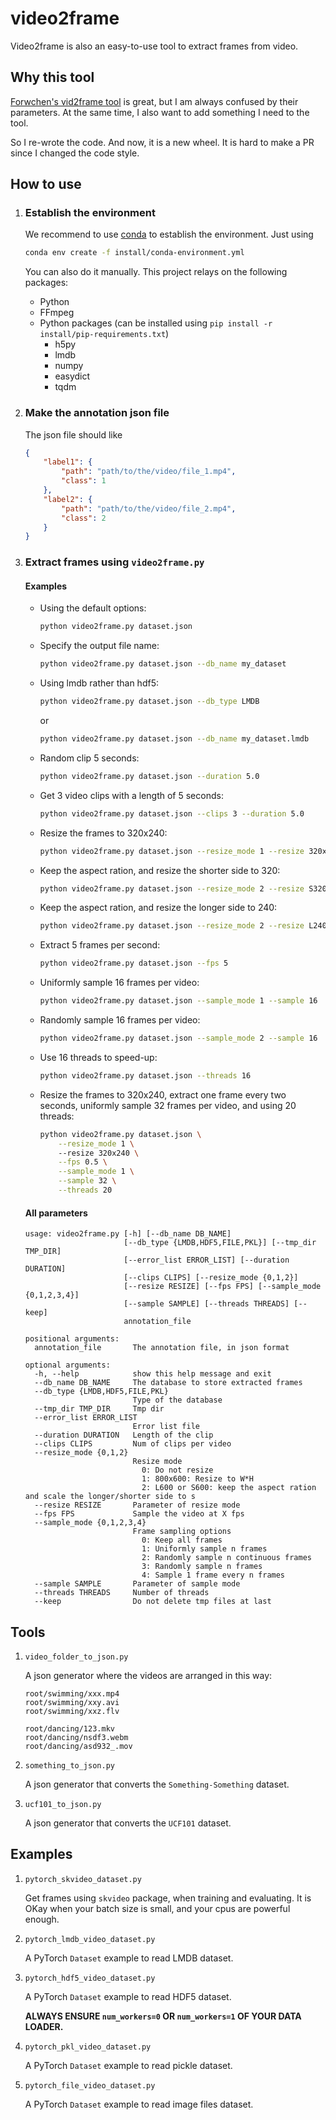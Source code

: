 # video2frame

Video2frame is also an easy-to-use tool to extract frames from video.

## Why this tool

[Forwchen's vid2frame tool](https://github.com/forwchen/vid2frame) is great, but I am always confused by their parameters. At the same time, I also want to add something I need to the tool. 

So I re-wrote the code. And now, it is a new wheel. It is hard to make a PR since I changed the code style. 

## How to use

1. ### Establish the environment
    
    We recommend to use [conda](https://conda.io/) to establish the environment. Just using 
    
    ```sh
    conda env create -f install/conda-environment.yml
    ```
    
    You can also do it manually. This project relays on the following packages:
    
    - Python
    - FFmpeg
    - Python packages (can be installed using `pip install -r install/pip-requirements.txt`)
        + h5py
        + lmdb
        + numpy
        + easydict
        + tqdm
    
1. ### Make the annotation json file
    
    The json file should like
    
    ```json
    {
        "label1": {
            "path": "path/to/the/video/file_1.mp4",
            "class": 1
        },
        "label2": {
            "path": "path/to/the/video/file_2.mp4",
            "class": 2
        }
    }
    ```
    
1. ### Extract frames using `video2frame.py`
    
    #### Examples
    
    + Using the default options:
     
        ```sh
        python video2frame.py dataset.json
        ```
        
    + Specify the output file name:
    
        ```sh
        python video2frame.py dataset.json --db_name my_dataset
        ```
        
    + Using lmdb rather than hdf5:
    
        ```sh
        python video2frame.py dataset.json --db_type LMDB
        ``` 
        or 
        ```sh
        python video2frame.py dataset.json --db_name my_dataset.lmdb
        ```
        
    + Random clip 5 seconds:
    
        ```sh
        python video2frame.py dataset.json --duration 5.0
        ```
        
    + Get 3 video clips with a length of 5 seconds:
    
        ```sh
        python video2frame.py dataset.json --clips 3 --duration 5.0 
        ```
    
    + Resize the frames to 320x240:
        
        ```sh
        python video2frame.py dataset.json --resize_mode 1 --resize 320x240
        ```
    
    + Keep the aspect ration, and resize the shorter side to 320:
    
        ```sh
        python video2frame.py dataset.json --resize_mode 2 --resize S320
        ```
    
    + Keep the aspect ration, and resize the longer side to 240:
    
        ```sh
        python video2frame.py dataset.json --resize_mode 2 --resize L240
        ```
        
    + Extract 5 frames per second:
    
        ```sh
        python video2frame.py dataset.json --fps 5
        ```
    
    + Uniformly sample 16 frames per video:
    
        ```sh
        python video2frame.py dataset.json --sample_mode 1 --sample 16
        ```
    
    + Randomly sample 16 frames per video:
    
        ```sh
        python video2frame.py dataset.json --sample_mode 2 --sample 16
        ```
        
    + Use 16 threads to speed-up:
    
        ```sh
        python video2frame.py dataset.json --threads 16
        ```
    
    + Resize the frames to 320x240, extract one frame every two seconds, uniformly sample 32 frames per video, and using 20 threads:
    
        ```sh
        python video2frame.py dataset.json \
            --resize_mode 1 \ 
            --resize 320x240 \
            --fps 0.5 \
            --sample_mode 1 \
            --sample 32 \
            --threads 20
        ```
        
    #### All parameters
    
    ```text
    usage: video2frame.py [-h] [--db_name DB_NAME]
                          [--db_type {LMDB,HDF5,FILE,PKL}] [--tmp_dir TMP_DIR]
                          [--error_list ERROR_LIST] [--duration DURATION]
                          [--clips CLIPS] [--resize_mode {0,1,2}]
                          [--resize RESIZE] [--fps FPS] [--sample_mode {0,1,2,3,4}]
                          [--sample SAMPLE] [--threads THREADS] [--keep]
                          annotation_file
    
    positional arguments:
      annotation_file       The annotation file, in json format
    
    optional arguments:
      -h, --help            show this help message and exit
      --db_name DB_NAME     The database to store extracted frames
      --db_type {LMDB,HDF5,FILE,PKL}
                            Type of the database
      --tmp_dir TMP_DIR     Tmp dir
      --error_list ERROR_LIST
                            Error list file
      --duration DURATION   Length of the clip
      --clips CLIPS         Num of clips per video
      --resize_mode {0,1,2}
                            Resize mode
                              0: Do not resize
                              1: 800x600: Resize to W*H
                              2: L600 or S600: keep the aspect ration and scale the longer/shorter side to s
      --resize RESIZE       Parameter of resize mode
      --fps FPS             Sample the video at X fps
      --sample_mode {0,1,2,3,4}
                            Frame sampling options
                              0: Keep all frames
                              1: Uniformly sample n frames
                              2: Randomly sample n continuous frames
                              3: Randomly sample n frames
                              4: Sample 1 frame every n frames
      --sample SAMPLE       Parameter of sample mode
      --threads THREADS     Number of threads
      --keep                Do not delete tmp files at last
    ```
    
## Tools

1. `video_folder_to_json.py`

    A json generator where the videos are arranged in this way:

    ```text
    root/swimming/xxx.mp4
    root/swimming/xxy.avi
    root/swimming/xxz.flv
    
    root/dancing/123.mkv
    root/dancing/nsdf3.webm
    root/dancing/asd932_.mov
    ``` 
1. `something_to_json.py`
    
    A json generator that converts the `Something-Something` dataset.

1. `ucf101_to_json.py`

    A json generator that converts the `UCF101` dataset.

## Examples

1. `pytorch_skvideo_dataset.py`

    Get frames using `skvideo` package, when training and evaluating. It is OKay when your batch size is small, and your cpus are powerful enough.

1. `pytorch_lmdb_video_dataset.py`

    A PyTorch `Dataset` example to read LMDB dataset.

1. `pytorch_hdf5_video_dataset.py`

    A PyTorch `Dataset` example to read HDF5 dataset.
    
    __ALWAYS ENSURE `num_workers=0` OR `num_workers=1` OF YOUR DATA LOADER.__

1. `pytorch_pkl_video_dataset.py`

    A PyTorch `Dataset` example to read pickle dataset.
    
1. `pytorch_file_video_dataset.py`

    A PyTorch `Dataset` example to read image files dataset.